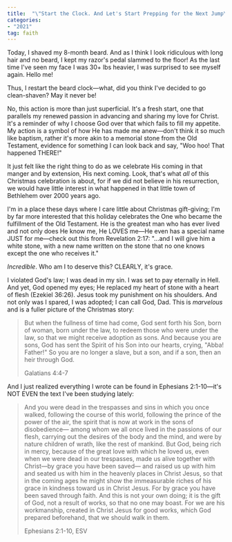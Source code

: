 ```yaml
---
title:  "\"Start the Clock. And Let's Start Prepping for the Next Jump\""
categories:
- "2021"
tag: faith
---
```


Today, I shaved my 8-month beard.  And as I think I look ridiculous with long hair and no beard, I kept my razor's pedal  slammed  to the floor!  As the last time I've seen my face I was 30+ lbs heavier, I was surprised to see myself again.  Hello me!

Thus, I restart the beard clock—what, did you think I've decided to go clean-shaven?  May it never be!

No, this action is more than just superficial.  It's a fresh start, one that parallels my renewed passion in advancing and sharing my love for Christ.  It's a reminder of why I choose God over that which fails to fill my appetite.  My action is a symbol of how He has made me anew—don't think it so much like baptism, rather it's more akin to a memorial stone from the Old Testament, evidence for something I can look back and say, "Woo hoo! That happened THERE!"

 It just felt like the right thing to do as we celebrate His coming in that manger and by extension, His next coming.  Look, that's what *all* of this Christmas celebration is about, for if we did not believe in his resurrection, we would have little interest in what happened in that little town of Bethlehem over 2000 years ago. 

I'm in a place these days where I care little about Christmas gift-giving; I'm by far more interested that this holiday celebrates the One who became the fulfillment of the Old Testament.  He is the greatest man who has ever lived and not only does He know me,  He LOVES me—He even has a special name JUST for me—check out this from Revelation 2:17: "...and I will give him a white stone, with a new name written on the stone that no one knows except the one who receives it."

*Incredible*.  Who am I to deserve this? CLEARLY, it's grace.

I violated God's law;  I was dead in my sin.  I was set to pay eternally in Hell.  And yet, God opened my eyes; He replaced my heart of stone with a heart of flesh (Ezekiel 36:26).  Jesus took my punishment on his shoulders.  And not only was I spared, I was adopted; I can call God, Dad.  This is *marvelous* and is a fuller picture of the Christmas story:

> But when the fullness of time had come, God sent forth his Son, born of woman, born under the law, to redeem those who were under the law, so that we might receive adoption as sons. And because you are sons, God has sent the Spirit of his Son into our hearts, crying, "Abba! Father!" So you are no longer a slave, but a son, and if a son, then an heir through God.
> 
> Galatians 4:4-7

And I just realized everything I wrote can be found in Ephesians 2:1-10—it's NOT EVEN the text I've been studying lately:

> And you were dead in the trespasses and sins in which you once walked, following the course of this world, following the prince of the power of the air, the spirit that is now at work in the sons of disobedience— among whom we all once lived in the passions of our flesh, carrying out the desires of the body and the mind, and were by nature children of wrath, like the rest of mankind.  But God, being rich in mercy, because of the great love with which he loved us, even when we were dead in our trespasses, made us alive together with Christ—by grace you have been saved— and raised us up with him and seated us with him in the heavenly places in Christ Jesus, so that in the coming ages he might show the immeasurable riches of his grace in kindness toward us in Christ Jesus. For by grace you have been saved through faith. And this is not your own doing; it is the gift of God,  not a result of works, so that no one may boast. For we are his workmanship, created in Christ Jesus for good works, which God prepared beforehand, that we should walk in them. 
> 
> Ephesians 2:1-10, ESV